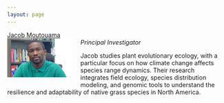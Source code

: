 ```yaml
---
layout: page
---
```



<div class="pure-u-1 copy" markdown="1">
<u>Jacob Moutouama</u><br>
<em>Principal Investigator</em>

<img src="/assets/Moutouama.jpg" alt="Headshot of Jacob Moutouama" style="width: 150px; float: left; margin-right: 20px; margin-bottom: 20px;" />

Jacob studies plant evolutionary ecology, with a particular focus on how climate change affects species range dynamics. Their research integrates field ecology, species distribution modeling, and genomic tools to understand the resilience and adaptability of native grass species in North America.
</div>










